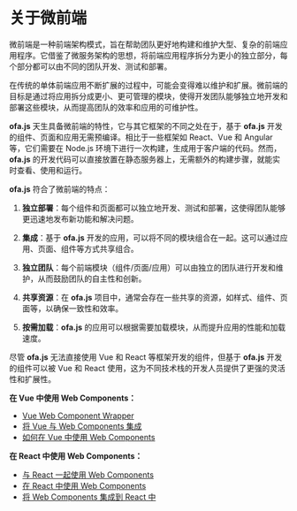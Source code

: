 # 关于微前端

微前端是一种前端架构模式，旨在帮助团队更好地构建和维护大型、复杂的前端应用程序。它借鉴了微服务架构的思想，将前端应用程序拆分为更小的独立部分，每个部分都可以由不同的团队开发、测试和部署。

在传统的单体前端应用不断扩展的过程中，可能会变得难以维护和扩展。微前端的目标是通过将应用拆分成更小、更可管理的模块，使得开发团队能够独立地开发和部署这些模块，从而提高团队的效率和应用的可维护性。

**ofa.js** 天生具备微前端的特性，它与其它框架的不同之处在于，基于 **ofa.js** 开发的组件、页面和应用无需预编译。相比于一些框架如 React、Vue 和 Angular 等，它们需要在 Node.js 环境下进行一次构建，生成用于客户端的代码。然而，**ofa.js** 的开发代码可以直接放置在静态服务器上，无需额外的构建步骤，就能实时查看、使用和运行。

**ofa.js** 符合了微前端的特点：

1. **独立部署**：每个组件和页面都可以独立地开发、测试和部署，这使得团队能够更迅速地发布新功能和解决问题。

2. **集成**：基于 **ofa.js** 开发的应用，可以将不同的模块组合在一起。这可以通过应用、页面、组件等方式共享组合。

3. **独立团队**：每个前端模块（组件/页面/应用）可以由独立的团队进行开发和维护，从而鼓励团队的自主性和创新。

4. **共享资源**：在 **ofa.js** 项目中，通常会存在一些共享的资源，如样式、组件、页面等，以确保一致性和效率。

5. **按需加载**：**ofa.js** 的应用可以根据需要加载模块，从而提升应用的性能和加载速度。

尽管 **ofa.js** 无法直接使用 Vue 和 React 等框架开发的组件，但基于 **ofa.js** 开发的组件可以被 Vue 和 React 使用，这为不同技术栈的开发人员提供了更强的灵活性和扩展性。

**在 Vue 中使用 Web Components：**
- [Vue Web Component Wrapper](https://github.com/vuejs/vue-web-component-wrapper)
- [将 Vue 与 Web Components 集成](https://vuejs.org/v2/cookbook/packaging-sfc-for-npm.html#Using-with-vue-custom-element)
- [如何在 Vue 中使用 Web Components](https://www.robinwieruch.de/vue-web-components)

**在 React 中使用 Web Components：**
- [与 React 一起使用 Web Components](https://reactjs.org/docs/web-components.html)
- [在 React 中使用 Web Components](https://alligator.io/react/using-web-components-in-react/)
- [将 Web Components 集成到 React 中](https://blog.bitsrc.io/integrating-web-components-in-react-17a52a6a28e4)